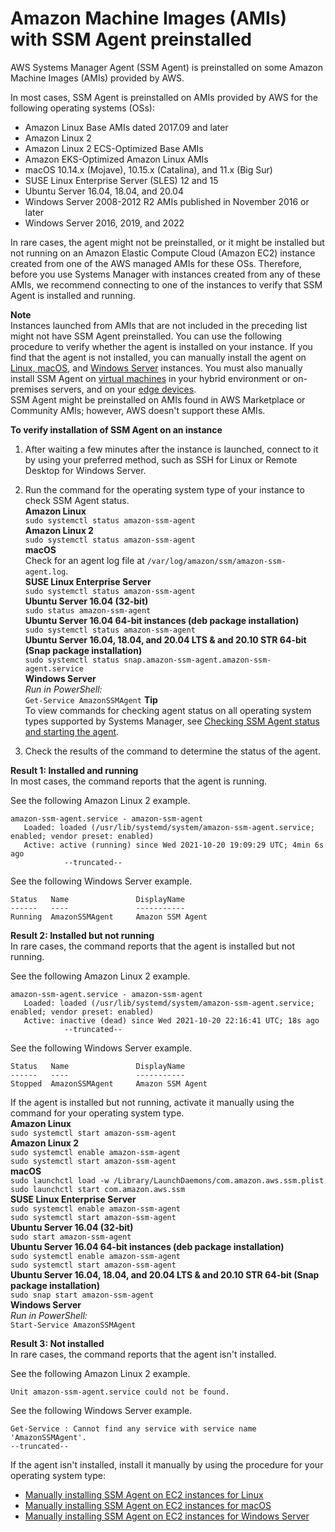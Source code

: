# Amazon Machine Images \(AMIs\) with SSM Agent preinstalled<a name="ami-preinstalled-agent"></a>

AWS Systems Manager Agent \(SSM Agent\) is preinstalled on some Amazon Machine Images \(AMIs\) provided by AWS\.

In most cases, SSM Agent is preinstalled on AMIs provided by AWS for the following operating systems \(OSs\):
+ Amazon Linux Base AMIs dated 2017\.09 and later
+ Amazon Linux 2
+ Amazon Linux 2 ECS\-Optimized Base AMIs
+ Amazon EKS\-Optimized Amazon Linux AMIs
+ macOS 10\.14\.x \(Mojave\), 10\.15\.x \(Catalina\), and 11\.x \(Big Sur\)
+ SUSE Linux Enterprise Server \(SLES\) 12 and 15
+ Ubuntu Server 16\.04, 18\.04, and 20\.04  
+ Windows Server 2008\-2012 R2 AMIs published in November 2016 or later
+ Windows Server 2016, 2019, and 2022

In rare cases, the agent might not be preinstalled, or it might be installed but not running on an Amazon Elastic Compute Cloud \(Amazon EC2\) instance created from one of the AWS managed AMIs for these OSs\. Therefore, before you use Systems Manager with instances created from any of these AMIs, we recommend connecting to one of the instances to verify that SSM Agent is installed and running\.

**Note**  
Instances launched from AMIs that are not included in the preceding list might not have SSM Agent preinstalled\. You can use the following procedure to verify whether the agent is installed on your instance\. If you find that the agent is not installed, you can manually install the agent on [Linux, ](sysman-manual-agent-install.md) [macOS](sysman-manual-agent-install-macos2.md), and [Windows Server](sysman-install-win.md) instances\. You must also manually install SSM Agent on [virtual machines](systems-manager-managedinstances.md) in your hybrid environment or on\-premises servers, and on your [edge devices](systems-manager-setting-up-edge-devices.md)\.  
SSM Agent might be preinstalled on AMIs found in AWS Marketplace or Community AMIs; however, AWS doesn't support these AMIs\.

**To verify installation of SSM Agent on an instance**

1. After waiting a few minutes after the instance is launched, connect to it by using your preferred method, such as SSH for Linux or Remote Desktop for Windows Server\.

1. Run the command for the operating system type of your instance to check SSM Agent status\.  
**Amazon Linux**  
`sudo systemctl status amazon-ssm-agent`  
**Amazon Linux 2**  
`sudo systemctl status amazon-ssm-agent`  
**macOS**  
Check for an agent log file at `/var/log/amazon/ssm/amazon-ssm-agent.log`\.  
**SUSE Linux Enterprise Server**  
`sudo systemctl status amazon-ssm-agent`  
**Ubuntu Server 16\.04 \(32\-bit\)**  
`sudo status amazon-ssm-agent`  
**Ubuntu Server 16\.04 64\-bit instances \(deb package installation\)**  
`sudo systemctl status amazon-ssm-agent`  
**Ubuntu Server 16\.04, 18\.04, and 20\.04 LTS & and 20\.10 STR 64\-bit \(Snap package installation\)**  
`sudo systemctl status snap.amazon-ssm-agent.amazon-ssm-agent.service`  
**Windows Server**  
*Run in PowerShell:*  
`Get-Service AmazonSSMAgent`
**Tip**  
To view commands for checking agent status on all operating system types supported by Systems Manager, see [Checking SSM Agent status and starting the agent](ssm-agent-status-and-restart.md)\.

1. Check the results of the command to determine the status of the agent\.

**Result 1: Installed and running**  
In most cases, the command reports that the agent is running\.

   See the following Amazon Linux 2 example\.

   ```
   amazon-ssm-agent.service - amazon-ssm-agent
      Loaded: loaded (/usr/lib/systemd/system/amazon-ssm-agent.service; enabled; vendor preset: enabled)
      Active: active (running) since Wed 2021-10-20 19:09:29 UTC; 4min 6s ago
               --truncated--
   ```

   See the following Windows Server example\.

   ```
   Status   Name               DisplayName
   ------   ----               -----------
   Running  AmazonSSMAgent     Amazon SSM Agent
   ```

**Result 2: Installed but not running**  
In rare cases, the command reports that the agent is installed but not running\.

   See the following Amazon Linux 2 example\.

   ```
   amazon-ssm-agent.service - amazon-ssm-agent
      Loaded: loaded (/usr/lib/systemd/system/amazon-ssm-agent.service; enabled; vendor preset: enabled)
      Active: inactive (dead) since Wed 2021-10-20 22:16:41 UTC; 18s ago
               --truncated--
   ```

   See the following Windows Server example\.

   ```
   Status   Name               DisplayName
   ------   ----               -----------
   Stopped  AmazonSSMAgent     Amazon SSM Agent
   ```

   If the agent is installed but not running, activate it manually using the command for your operating system type\.  
**Amazon Linux**  
`sudo systemctl start amazon-ssm-agent`  
**Amazon Linux 2**  
`sudo systemctl enable amazon-ssm-agent`  
`sudo systemctl start amazon-ssm-agent`  
**macOS**  
`sudo launchctl load -w /Library/LaunchDaemons/com.amazon.aws.ssm.plist`  
`sudo launchctl start com.amazon.aws.ssm`  
**SUSE Linux Enterprise Server**  
`sudo systemctl enable amazon-ssm-agent`  
`sudo systemctl start amazon-ssm-agent`  
**Ubuntu Server 16\.04 \(32\-bit\)**  
`sudo start amazon-ssm-agent`  
**Ubuntu Server 16\.04 64\-bit instances \(deb package installation\)**  
`sudo systemctl enable amazon-ssm-agent`  
`sudo systemctl start amazon-ssm-agent`  
**Ubuntu Server 16\.04, 18\.04, and 20\.04 LTS & and 20\.10 STR 64\-bit \(Snap package installation\)**  
`sudo snap start amazon-ssm-agent`  
**Windows Server**  
*Run in PowerShell:*  
`Start-Service AmazonSSMAgent`

**Result 3: Not installed**  
In rare cases, the command reports that the agent isn't installed\.

   See the following Amazon Linux 2 example\.

   ```
   Unit amazon-ssm-agent.service could not be found.
   ```

   See the following Windows Server example\.

   ```
   Get-Service : Cannot find any service with service name 'AmazonSSMAgent'.
   --truncated--
   ```

   If the agent isn't installed, install it manually by using the procedure for your operating system type:
   + [Manually installing SSM Agent on EC2 instances for Linux](sysman-manual-agent-install.md)
   + [Manually installing SSM Agent on EC2 instances for macOS](sysman-manual-agent-install-macos2.md)
   + [Manually installing SSM Agent on EC2 instances for Windows Server](sysman-install-win.md)